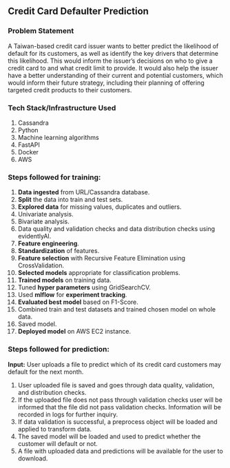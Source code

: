 ## Credit Card Defaulter Prediction

### Problem Statement
A Taiwan-based credit card issuer wants to better predict the likelihood of default for its customers, as well as identify the key drivers that determine this likelihood. This would inform the issuer’s decisions on who to give a credit card to and what credit limit to provide. It would also help the issuer have a better understanding of their current and potential customers, which would inform their future strategy, including their planning of offering targeted credit products to their customers.


### Tech Stack/Infrastructure Used
1. Cassandra
2. Python
3. Machine learning algorithms
4. FastAPI
5. Docker
6. AWS


### Steps followed for training:
1. **Data ingested** from URL/Cassandra database.
2. **Split** the data into train and test sets.
3. **Explored data** for missing values, duplicates and outliers.
4. Univariate analysis.
5. Bivariate analysis.
6. Data quality and validation checks and data distribution checks using evidentlyAI.
7. **Feature engineering**.
8. **Standardization** of features.
9. **Feature selection** with Recursive Feature Elimination using CrossValidation.
10. **Selected models** appropriate for classification problems.
11. **Trained models** on training data.
12. Tuned **hyper parameters** using GridSearchCV.
13. Used **mlflow** for **experiment tracking**.
14. **Evaluated best model** based on F1-Score.
15. Combined train and test datasets and trained chosen model on whole data.
16. Saved model.
17. **Deployed model** on AWS EC2 instance.


### Steps followed for prediction:
**Input:** User uploads a file to predict which of its credit card customers may default for the next month.
1. User uploaded file is saved and goes through data quality, validation, and distribution checks.
2. If the uploaded file does not pass through validation checks user will be informed that the file did not pass validation checks. Information will be recorded in logs for further inquiry.
3. If data validation is successful, a preprocess object will be loaded and applied to transform data.
4. The saved model will be loaded and used to predict whether the customer will default or not.
5. A file with uploaded data and predictions will be available for the user to download.
